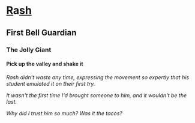 # [R](/major/1)a[sh](/major/0)

## First Bell Guardian

### The Jolly Giant

#### Pick up the valley and shake it

*Rash didn't waste any time, expressing the movement so expertly that his student emulated it on their first try.* 

*It wasn't the first time I'd brought someone to him, and it wouldn't be the last.*

*Why did I trust him so much? Was it the tacos?*



